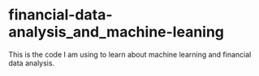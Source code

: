 # financial-data-analysis_and_machine-leaning
This is the code I am using to learn about machine learning and financial data analysis.
